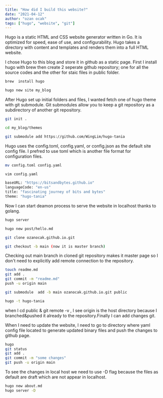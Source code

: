 ```yaml
---
title: "How did I build this website?"
date: "2021-04-12"
author: "ozan ocak"
tags: ["hugo", "website", "git"]
---
```


Hugo is a static HTML and CSS website generator written in Go. It is optimized for speed, ease of use, and configurability. Hugo takes a directory with content and templates and renders them into a full HTML website.

I chose Hugo to this blog and store it in github as a static page. First I install hugo with brew then create 2 seperate github repository; one for all the source codes and the other for staic files in public folder.

```bash
brew  install hugo

hugo new site my_blog
```

After Hugo set up initial folders and files, I wanted fetch one of hugo theme with git submodule. Git submodules allow you to keep a git repository as a subdirectory of another git repository.

```bash
git init .

cd my_blog/themes

git submodule add https://github.com/WingLim/hugo-tania
```

Hugo uses the config.toml, config.yaml, or config.json as the default site config file. I prefred to use toml which is another file format for configuration files.

```bash
mv config.toml config.yaml

vim config.yaml

baseURL: "https://bitsandbytes.github.io"
languageCode: "en-us"
title: "fascinating journey of bits and bytes"
theme: "hugo-tania"
```

Now I can start deamon process to serve the website in localhost thanks to golang.

```bash
hugo server

hugo new post/hello.md

git clone ozanocak.github.io.git

git checkout -b main (now it is master branch)
```

Checking out main branch in cloned git repository makes it master page so I don't need to explicitly add remote connection to the repository.

```bash
touch readme.md
git add .
git commit -m "readme.md"
push -u origin main

git submodule  add -b main ozanocak.github.io.git public

hugo -t hugo-tania
```

when I cd public & git remote -v , I see origin is the host directory because I branched&pushed it already to the repository.Finally I can add changes git.

When I need to update the website, I need to go to directory where yaml config file located to generate updated binary files and push the changes to github page.

```bash
hugo
git status
git add .
git commit -m "some changes"
git push -u origin main
```

To see the changes in local host we need to use -D flag because the files as default are draft which are not appear in localhost.

```bash
hugo new about.md
hugo server -D
```
